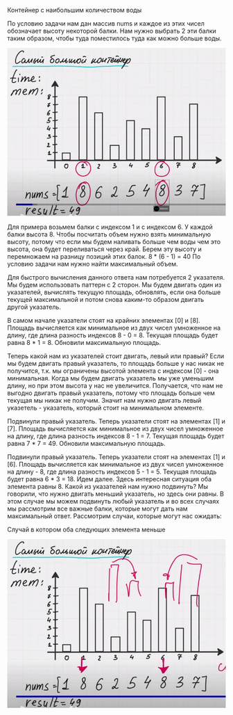 Контейнер с наибольшим количеством воды

По условию задачи нам дан массив nums и каждое из этих чисел обозначает высоту некоторой балки. Нам нужно выбрать 2 эти балки таким образом, чтобы туда поместилось туда как можно больше воды.

![1](1.png)

Для примера возьмем балки с индексом 1 и с индексом 6. У каждой балки высота 8. Чтобы посчитать объем нужно взять минимальную высоту, потому что если мы будем наливать больше чем воды чем это высота, она будет переливаться через край. Берем эту высоту и перемножаем на разницу позиций этих балок. 
8 * (6 - 1) = 40
По условию задачи нам нужно найти максимальный объем.

Для быстрого вычисления данного ответа нам потребуется 2 указателя. Мы будем использовать паттерн с 2 сторон. Мы будем двигать один из указателей, вычислять текущую площадь, обновлять, если она больше текущей максимальной и потом снова каким-то образом двигать другой указатель.

В самом начале указатели стоят на крайних элементах [0] и [8]. Площадь вычисляется как минимальное из двух чисел умноженное на длину, где длина разность индексов 8 - 0 = 8. Текущая площадь будет равна 8 * 1 = 8. Обновили максимальную площадь.

Теперь какой нам из указателей стоит двигать, левый или правый?
Если мы будем двигать правый указатель, то площадь больше у нас никак не получится, т.к. мы ограничены высотой элемента с индексом [0] - она минимальная. Когда мы будем двигать указатель мы уже уменьшим длину, но при этом высота у нас не увеличится. Получается, что нам не выгодно двигать правый указатель, потому что площадь больше чем текущая мы никак не получим. Значит нам нужно двигать левый указетель - указатель, который стоит на минимальном элементе.

Подвинули правый указатель. Теперь указатели стоят на элементах [1] и [7]. Площадь вычисляется как минимальное из двух чисел умноженное на длину, где длина разность индексов 8 - 1 = 7. Текущая площадь будет равна 7 * 7 = 49. Обновили максимальную площадь.

Подвинули правый указатель. Теперь указатели стоят на элементах [1] и [6]. Площадь вычисляется как минимальное из двух чисел умноженное на длину - 8, где длина разность индексов 5 - 1 = 5. Текущая площадь будет равна 6 * 3 = 18. Идем далее.
Здесь интересная ситуация оба элемента равны 8. Какой из указателей нам нужно подвинуть? Мы говорили, что нужно двигать меньший указатель, но здесь они равны. В этом случае мы можем подвинуть любый указатель и во всех случаях мы рассмотрим все важные балки, которые могут дать нам максимальный ответ. Рассмотрим случаи, которые могут нас ожидать:

Случай в котором  оба следующих элемента меньше

![2](2.png)